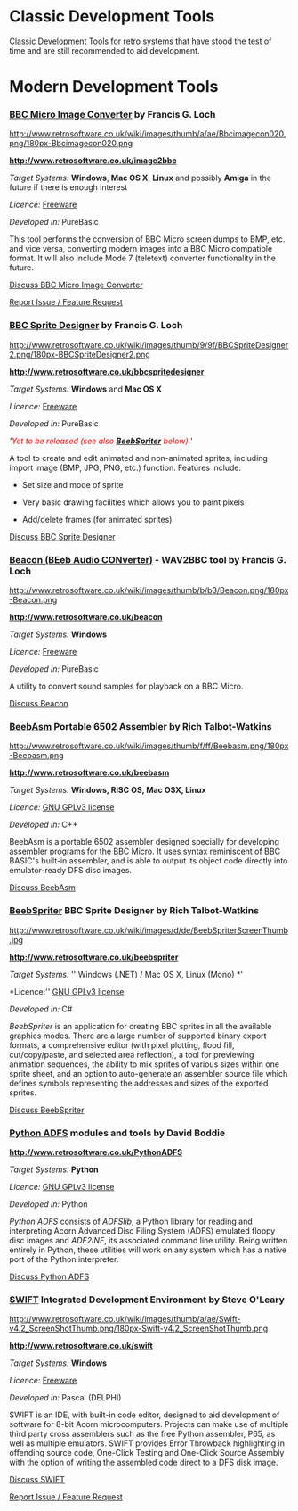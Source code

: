 # Classic Development Tools

[Classic Development Tools](Classic_Development_Tools "wikilink") for retro systems that have stood the test of time and are still recommended to aid development.

# Modern Development Tools

### [BBC Micro Image Converter](BBC_Micro_Image_Converter "wikilink") by Francis G. Loch

<div class="floatright">
<span class="plainlinks">[<http://www.retrosoftware.co.uk/wiki/images/thumb/a/ae/Bbcimagecon020.png/180px-Bbcimagecon020.png>](http://www.retrosoftware.co.uk/image2bbc)</span>

</div>
**<http://www.retrosoftware.co.uk/image2bbc>**
*Target Systems:* **Windows**, **Mac OS X**, **Linux** and possibly **Amiga** in the future if there is enough interest
*Licence:* [Freeware](http://en.wikipedia.org/wiki/Freeware)
*Developed in:* PureBasic
This tool performs the conversion of BBC Micro screen dumps to BMP, etc. and vice versa, converting modern images into a BBC Micro compatible format. It will also include Mode 7 (teletext) converter functionality in the future.
[Discuss BBC Micro Image Converter](http://www.retrosoftware.co.uk/forum/viewforum.php?f=27)
[Report Issue / Feature Request](http://www.retrosoftware.co.uk/mantis/bug_report_page.php)

### [BBC Sprite Designer](BBC_Sprite_Designer "wikilink") by Francis G. Loch

<div class="floatright">
<span class="plainlinks">[<http://www.retrosoftware.co.uk/wiki/images/thumb/9/9f/BBCSpriteDesigner2.png/180px-BBCSpriteDesigner2.png>](http://www.retrosoftware.co.uk/bbcspritedesigner)</span>

</div>
**<http://www.retrosoftware.co.uk/bbcspritedesigner>**
*Target Systems:* **Windows** and **Mac OS X**
*Licence:* [Freeware](http://en.wikipedia.org/wiki/Freeware)
*Developed in:* PureBasic
*'<span style="color:red">Yet to be released (see also</span> **[BeebSpriter](http://www.retrosoftware.co.uk/wiki/index.php/DevelopmentTools#BeebSpriter__BBC_Sprite_Designer_by_Rich_Talbot-Watkins)** <span style="color:red">below).</span>*'
A tool to create and edit animated and non-animated sprites, including import image (BMP, JPG, PNG, etc.) function. Features include:

-   Set size and mode of sprite
-   Very basic drawing facilities which allows you to paint pixels
-   Add/delete frames (for animated sprites)

[Discuss BBC Sprite Designer](http://www.retrosoftware.co.uk/forum/viewforum.php?f=25)

### [Beacon (BEeb Audio CONverter)](Beacon_(BEeb_Audio_CONverter) "wikilink") - WAV2BBC tool by Francis G. Loch

<div class="floatright">
<span class="plainlinks">[<http://www.retrosoftware.co.uk/wiki/images/thumb/b/b3/Beacon.png/180px-Beacon.png>](http://www.retrosoftware.co.uk/beacon)</span>

</div>
**<http://www.retrosoftware.co.uk/beacon>**
*Target Systems:* **Windows**
*Licence:* [Freeware](http://en.wikipedia.org/wiki/Freeware)
*Developed in:* PureBasic
A utility to convert sound samples for playback on a BBC Micro.
[Discuss Beacon](http://www.retrosoftware.co.uk/forum/viewforum.php?f=24)

### [BeebAsm](BeebAsm "wikilink") Portable 6502 Assembler by Rich Talbot-Watkins

<div class="floatright">
<span class="plainlinks">[<http://www.retrosoftware.co.uk/wiki/images/thumb/f/ff/Beebasm.png/180px-Beebasm.png>](http://www.retrosoftware.co.uk/beebasm)</span>

</div>
**<http://www.retrosoftware.co.uk/beebasm>**
*Target Systems:* **Windows, RISC OS, Mac OSX, Linux**
*Licence:* [GNU GPLv3 license](http://en.wikipedia.org/wiki/GNU_General_Public_License)
*Developed in:* C++
BeebAsm is a portable 6502 assembler designed specially for developing assembler programs for the BBC Micro. It uses syntax reminiscent of BBC BASIC's built-in assembler, and is able to output its object code directly into emulator-ready DFS disc images.
[Discuss BeebAsm](http://www.retrosoftware.co.uk/forum/viewforum.php?f=17)

### [BeebSpriter](BeebSpriter "wikilink") BBC Sprite Designer by Rich Talbot-Watkins

<div class="floatright">
<span class="plainlinks">[<http://www.retrosoftware.co.uk/wiki/images/d/de/BeebSpriterScreenThumb.jpg>](http://www.retrosoftware.co.uk/wiki/index.php/BeebSpriter)</span>

</div>
**<http://www.retrosoftware.co.uk/beebspriter>**
*Target Systems:* '''Windows (.NET) / Mac OS X, Linux (Mono) *'
*Licence:'' [GNU GPLv3 license](http://en.wikipedia.org/wiki/GNU_General_Public_License)
*Developed in:* C\#
*BeebSpriter* is an application for creating BBC sprites in all the available graphics modes. There are a large number of supported binary export formats, a comprehensive editor (with pixel plotting, flood fill, cut/copy/paste, and selected area reflection), a tool for previewing animation sequences, the ability to mix sprites of various sizes within one sprite sheet, and an option to auto-generate an assembler source file which defines symbols representing the addresses and sizes of the exported sprites.
[Discuss BeebSpriter](http://www.retrosoftware.co.uk/forum/viewforum.php?f=64)

### [Python ADFS](PythonADFS "wikilink") modules and tools by David Boddie

**<http://www.retrosoftware.co.uk/PythonADFS>**
*Target Systems:* **Python**
*Licence:* [GNU GPLv3 license](http://en.wikipedia.org/wiki/GNU_General_Public_License)
*Developed in:* Python
*Python ADFS* consists of *ADFSlib*, a Python library for reading and interpreting Acorn Advanced Disc Filing System (ADFS) emulated floppy disc images and *ADF2INF*, its associated command line utility. Being written entirely in Python, these utilities will work on any system which has a native port of the Python interpreter.
[Discuss Python ADFS](http://www.retrosoftware.co.uk/forum/viewtopic.php?f=19&t=592)

### [SWIFT](SWIFT "wikilink") Integrated Development Environment by Steve O'Leary

<div class="floatright">
<span class="plainlinks">[<http://www.retrosoftware.co.uk/wiki/images/thumb/a/ae/Swift-v4.2_ScreenShotThumb.png/180px-Swift-v4.2_ScreenShotThumb.png>](http://www.retrosoftware.co.uk/swift)</span>

</div>
**<http://www.retrosoftware.co.uk/swift>**
*Target Systems:* **Windows**
*Licence:* [Freeware](http://en.wikipedia.org/wiki/Freeware)
*Developed in:* Pascal (DELPHI)
SWIFT is an IDE, with built-in code editor, designed to aid development of software for 8-bit Acorn microcomputers. Projects can make use of multiple third party cross assemblers such as the free Python assembler, P65, as well as multiple emulators. SWIFT provides Error Throwback highlighting in offending source code, One-Click Testing and One-Click Source Assembly with the option of writing the assembled code direct to a DFS disk image.
[Discuss SWIFT](http://www.retrosoftware.co.uk/forum/viewforum.php?f=16)
[Report Issue / Feature Request](http://www.retrosoftware.co.uk/mantis/bug_report_page.php)

